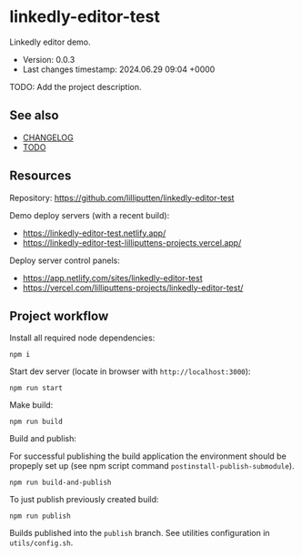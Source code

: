 <!--
@since 2024.05.07, 19:34
@changed 2024.06.28, 23:59
-->

# linkedly-editor-test

Linkedly editor demo.

- Version: 0.0.3
- Last changes timestamp: 2024.06.29 09:04 +0000

TODO: Add the project description.

## See also

- [CHANGELOG](CHANGELOG.md)
- [TODO](TODO.md)

## Resources

Repository: https://github.com/lilliputten/linkedly-editor-test

Demo deploy servers (with a recent build):

- https://linkedly-editor-test.netlify.app/
- https://linkedly-editor-test-lilliputtens-projects.vercel.app/

Deploy server control panels:

- https://app.netlify.com/sites/linkedly-editor-test
- https://vercel.com/lilliputtens-projects/linkedly-editor-test/

## Project workflow

Install all required node dependencies:

```
npm i
```

Start dev server (locate in browser with `http://localhost:3000`):

```
npm run start
```

Make build:

```
npm run build
```

Build and publish:

For successful publishing the build application the environment should be
propeply set up (see npm script command `postinstall-publish-submodule`).

```
npm run build-and-publish
```

To just publish previously created build:

```
npm run publish
```

Builds published into the `publish` branch. See utilities configuration in
`utils/config.sh`.
